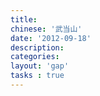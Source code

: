 ```yaml
---
title:
chinese: '武当山'
date: '2012-09-18'
description:
categories:
layout: 'gap'
tasks : true
---
```

